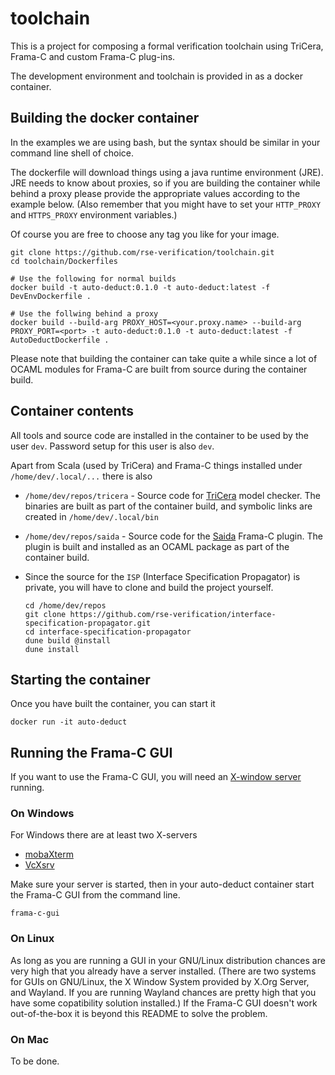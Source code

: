# toolchain

This is a project for composing a formal verification toolchain using
TriCera, Frama-C and custom Frama-C plug-ins.

The development environment and toolchain is provided in as a docker
container.

## Building the docker container

In the examples we are using bash, but the syntax should be similar
in your command line shell of choice.

The dockerfile will download things using a java runtime environment
(JRE). JRE needs to know about proxies, so if you are building the
container while behind a proxy please provide the appropriate values
according to the example below. (Also remember that you might have to
set your `HTTP_PROXY` and `HTTPS_PROXY` environment variables.)

Of course you are free to choose any tag you like for your image.

```shell
git clone https://github.com/rse-verification/toolchain.git
cd toolchain/Dockerfiles

# Use the following for normal builds
docker build -t auto-deduct:0.1.0 -t auto-deduct:latest -f DevEnvDockerfile .

# Use the follwing behind a proxy
docker build --build-arg PROXY_HOST=<your.proxy.name> --build-arg PROXY_PORT=<port> -t auto-deduct:0.1.0 -t auto-deduct:latest -f AutoDeductDockerfile .
```

Please note that building the container can take quite a while since
a lot of OCAML modules for Frama-C are built from source during
the container build.

## Container contents

All tools and source code are installed in the container to be used by
the user `dev`. Password setup for this user is also `dev`.

Apart from Scala (used by TriCera) and Frama-C things installed under
`/home/dev/.local/...` there is also

* `/home/dev/repos/tricera` - Source code for
  [TriCera](https://github.com/uuverifiers/tricera) model checker.
  The binaries are built as part of the container build, and symbolic
  links are created in `/home/dev/.local/bin`

* `/home/dev/repos/saida` - Source code for the
  [Saida](https://github.com/rse-verification/saida) Frama-C plugin.
  The plugin is built and installed as an OCAML package as part of
  the container build.

* Since the source for the `ISP` (Interface Specification Propagator)
  is private, you will have to clone and build the project yourself.

  ```shell
  cd /home/dev/repos
  git clone https://github.com/rse-verification/interface-specification-propagator.git
  cd interface-specification-propagator
  dune build @install
  dune install
  ```

## Starting the container

Once you have built the container, you can start it

```shell
docker run -it auto-deduct
```

## Running the Frama-C GUI

If you want to use the Frama-C GUI, you will need an
[X-window server](https://en.wikipedia.org/wiki/X_Window_System)
running.

### On Windows

For Windows there are at least two X-servers

* [mobaXterm](https://mobaxterm.mobatek.net/)
* [VcXsrv](https://sourceforge.net/projects/vcxsrv/)

Make sure your server is started, then in your auto-deduct container
start the Frama-C GUI from the command line.

```shell
frama-c-gui
```

### On Linux

As long as you are running a GUI in your GNU/Linux distribution
chances are very high that you already have a server installed.
(There are two systems for GUIs on GNU/Linux, the X Window System
provided by X.Org Server, and Wayland. If you are running Wayland
chances are pretty high that you have some copatibility solution
installed.) If the Frama-C GUI doesn't work out-of-the-box it is
beyond this README to solve the problem.

### On Mac

To be done.
